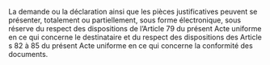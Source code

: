 La demande ou la déclaration ainsi que les pièces justificatives peuvent se présenter,
totalement ou partiellement, sous forme électronique, sous réserve du respect des dispositions
de l’Article 79 du présent Acte uniforme en ce qui concerne le destinataire et du respect des
dispositions des Article s 82 à 85 du présent Acte uniforme en ce qui concerne la conformité
des documents.